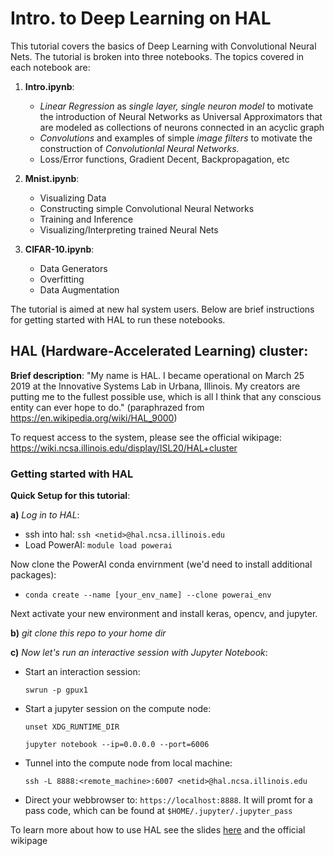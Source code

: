 # Intro. to Deep Learning on HAL

This tutorial covers the basics of Deep Learning with Convolutional Neural Nets. The tutorial is broken into three notebooks. The topics covered in each notebook are:

1. **Intro.ipynb**: 

      - *Linear Regression* as _single layer, single neuron model_ to motivate the introduction of Neural Networks as Universal Approximators that are modeled as collections of neurons connected in an acyclic graph
      - _Convolutions_ and examples of simple _image filters_ to motivate the construction of _Convolutionlal Neural Networks._
      - Loss/Error functions, Gradient Decent, Backpropagation, etc

2. **Mnist.ipynb**: 

    - Visualizing Data
    - Constructing simple Convolutional Neural Networks
    - Training and Inference
    - Visualizing/Interpreting trained Neural Nets

3. **CIFAR-10.ipynb**: 

    - Data Generators
    - Overfitting
    - Data Augmentation



The tutorial is aimed at new hal system users. Below are brief instructions for getting started with HAL to run these notebooks.

## HAL (Hardware-Accelerated Learning) cluster:

**Brief description**: "My name is HAL. I became operational on March 25 2019 at the Innovative Systems Lab in Urbana, Illinois. 
My creators are putting me to the fullest possible use, which is all I think that any conscious entity can ever hope to do." 
(paraphrazed from https://en.wikipedia.org/wiki/HAL_9000)

To request access to the system, please see the official wikipage: https://wiki.ncsa.illinois.edu/display/ISL20/HAL+cluster


### Getting started with HAL

**Quick Setup for this tutorial**:

**a)** _Log in to HAL_:

- ssh into hal: `ssh <netid>@hal.ncsa.illinois.edu`
- Load PowerAI: `module load powerai`

Now clone the PowerAI conda envirnment (we'd need to install additional packages): 

- `conda create --name [your_env_name] --clone powerai_env`

Next activate your new environment and install keras, opencv, and jupyter.

**b)** _git clone this repo to your home dir_


**c)** _Now let's run an interactive session with Jupyter Notebook_:

- Start an interaction session: 
        
   `swrun -p gpux1`
- Start a jupyter session on the compute node:   
   
   `unset XDG_RUNTIME_DIR` 
   
   `jupyter notebook --ip=0.0.0.0 --port=6006`
   
- Tunnel into the compute node from local machine:

    `ssh -L 8888:<remote_machine>:6007 <netid>@hal.ncsa.illinois.edu`
    
- Direct your webbrowser to: `https://localhost:8888`. It will promt for a pass code, which can be found at `$HOME/.jupyter/.jupyter_pass`


To learn more about how to use HAL see the slides [here](http://www.ncsa.illinois.edu/assets/pdf/enabling/deep_learning_mri/hal/fall19/mu_start.pdf) 
and the official wikipage

